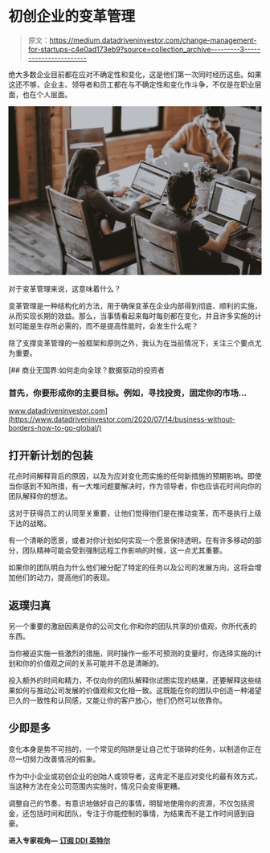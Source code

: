 # 初创企业的变革管理

> 原文：<https://medium.datadriveninvestor.com/change-management-for-startups-c4e0ad173eb9?source=collection_archive---------3----------------------->

绝大多数企业目前都在应对不确定性和变化，这是他们第一次同时经历这些。如果这还不够，企业主、领导者和员工都在与不确定性和变化作斗争，不仅是在职业层面，也在个人层面。

![](img/11469cc4b3948d1786466b55c53adf33.png)

对于变革管理来说，这意味着什么？

变革管理是一种结构化的方法，用于确保变革在企业内部得到彻底、顺利的实施，从而实现长期的效益。那么，当事情看起来每时每刻都在变化，并且许多实施的计划可能是生存所必需的，而不是提高性能时，会发生什么呢？

除了支撑变革管理的一般框架和原则之外，我认为在当前情况下，关注三个要点尤为重要。

[](https://www.datadriveninvestor.com/2020/07/14/business-without-borders-how-to-go-global/) [## 商业无国界:如何走向全球？数据驱动的投资者

### 首先，你要形成你的主要目标。例如，寻找投资，固定你的市场…

www.datadriveninvestor.com](https://www.datadriveninvestor.com/2020/07/14/business-without-borders-how-to-go-global/) 

## **打开新计划的包装**

花点时间解释背后的原因，以及为应对变化而实施的任何新措施的预期影响。即使当你感到不知所措，有一大堆问题要解决时，作为领导者，你也应该花时间向你的团队解释你的想法。

这对于获得员工的认同至关重要，让他们觉得他们是在推动变革，而不是执行上级下达的战略。

有一个清晰的愿景，或者对你计划如何实现一个愿景保持透明，在有许多移动的部分，团队精神可能会受到强制远程工作影响的时候，这一点尤其重要。

如果你的团队明白为什么他们被分配了特定的任务以及公司的发展方向，这将会增加他们的动力，提高他们的表现。

## **返璞归真**

另一个重要的激励因素是你的公司文化:你和你的团队共享的价值观，你所代表的东西。

当你被迫实施一些激烈的措施，同时操作一些不可预测的变量时，你选择实施的计划和你的价值观之间的关系可能并不总是清晰的。

投入额外的时间和精力，不仅向你的团队解释你试图实现的结果，还要解释这些结果如何与推动公司发展的价值观和文化相一致。这既能在你的团队中创造一种渴望已久的一致性和认同感，又能让你的客户放心，他们仍然可以依靠你。

## **少即是多**

变化本身是势不可挡的，一个常见的陷阱是让自己忙于琐碎的任务，以制造你正在尽一切努力改善情况的假象。

作为中小企业或初创企业的创始人或领导者，这肯定不是应对变化的最有效方式，当这种方法在全公司范围内实施时，情况只会变得更糟。

调整自己的节奏，有意识地做好自己的事情，明智地使用你的资源，不仅包括资金，还包括时间和团队，专注于你能控制的事情，为结果而不是工作时间感到自豪。

**进入专家视角—** [**订阅 DDI 英特尔**](https://datadriveninvestor.com/ddi-intel)